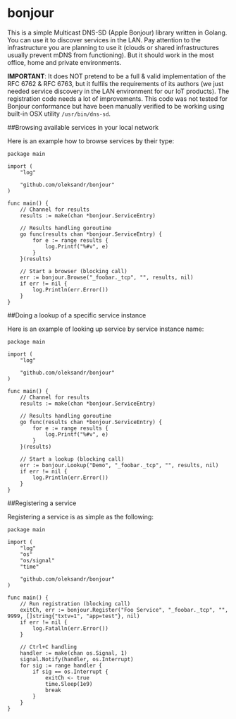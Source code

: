 bonjour
====

This is a simple Multicast DNS-SD (Apple Bonjour) library written in Golang. You can use it to discover services in the LAN. Pay attention to the infrastructure you are planning to use it (clouds or shared infrastructures usually prevent mDNS from functioning). But it should work in the most office, home and private environments.

**IMPORTANT**: It does NOT pretend to be a full & valid implementation of the RFC 6762 & RFC 6763, but it fulfils the requirements of its authors (we just needed service discovery in the LAN environment for our IoT products). The registration code needs a lot of improvements. This code was not tested for Bonjour conformance but have been manually verified to be working using built-in OSX utility `/usr/bin/dns-sd`.


##Browsing available services in your local network

Here is an example how to browse services by their type:

```
package main

import (
    "log"

    "github.com/oleksandr/bonjour"
)

func main() {
    // Channel for results
    results := make(chan *bonjour.ServiceEntry)

    // Results handling goroutine
    go func(results chan *bonjour.ServiceEntry) {
        for e := range results {
            log.Printf("%#v", e)
        }
    }(results)

    // Start a browser (blocking call)
    err := bonjour.Browse("_foobar._tcp", "", results, nil)
    if err != nil {
        log.Println(err.Error())
    }
}
```

##Doing a lookup of a specific service instance

Here is an example of looking up service by service instance name:

```
package main

import (
    "log"

    "github.com/oleksandr/bonjour"
)

func main() {
    // Channel for results
    results := make(chan *bonjour.ServiceEntry)

    // Results handling goroutine
    go func(results chan *bonjour.ServiceEntry) {
        for e := range results {
            log.Printf("%#v", e)
        }
    }(results)

    // Start a lookup (blocking call)
    err := bonjour.Lookup("Demo", "_foobar._tcp", "", results, nil)
    if err != nil {
        log.Println(err.Error())
    }
}
```


##Registering a service

Registering a service is as simple as the following:

```
package main

import (
    "log"
    "os"
    "os/signal"
    "time"

    "github.com/oleksandr/bonjour"
)

func main() {
    // Run registration (blocking call)
    exitCh, err := bonjour.Register("Foo Service", "_foobar._tcp", "", 9999, []string{"txtv=1", "app=test"}, nil)
    if err != nil {
        log.Fatalln(err.Error())
    }

    // Ctrl+C handling
    handler := make(chan os.Signal, 1)
    signal.Notify(handler, os.Interrupt)
    for sig := range handler {
        if sig == os.Interrupt {
            exitCh <- true
            time.Sleep(1e9)
            break
        }
    }
}
```
